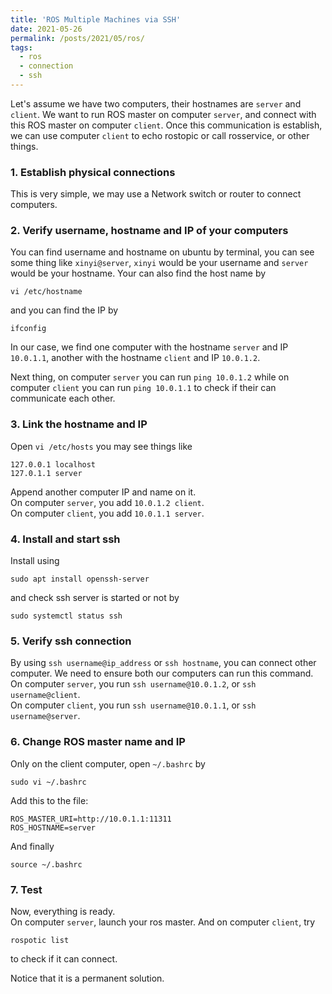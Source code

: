 ```yaml
---
title: 'ROS Multiple Machines via SSH'
date: 2021-05-26
permalink: /posts/2021/05/ros/
tags:
  - ros
  - connection
  - ssh
---
```


Let's assume we have two computers, their hostnames are `server` and `client`. We want to run ROS master on computer `server`, and connect with this ROS master on computer `client`. Once this communication is establish, we can use computer `client` to echo rostopic or call rosservice, or other things. 

### 1. Establish physical connections

This is very simple, we may use a Network switch or router to connect computers. 

### 2. Verify username, hostname and IP of your computers

You can find username and hostname on ubuntu by terminal, you can see some thing like `xinyi@server`, `xinyi` would be your username and `server` would be your hostname. Your can also find the host name by

```vi /etc/hostname```

and you can find the IP by

```ifconfig```

In our case, we find one computer with the hostname `server` and IP `10.0.1.1`, another with the hostname `client` and IP `10.0.1.2`. 

Next thing, on computer `server` you can run `ping 10.0.1.2` while on computer `client` you can run `ping 10.0.1.1` to check if their can communicate each other. 

### 3. Link the hostname and IP

Open `vi /etc/hosts` you may see things like 

```
127.0.0.1 localhost
127.0.1.1 server
````

Append another computer IP and name on it.       
On computer `server`, you add `10.0.1.2 client`.               
On computer `client`, you add `10.0.1.1 server`.                 

### 4. Install and start ssh

Install using 

```sudo apt install openssh-server```

and check ssh server is started or not by 

```sudo systemctl status ssh```

### 5. Verify ssh connection

By using `ssh username@ip_address` or `ssh hostname`, you can connect other computer. We need to ensure both our computers can run this command.         
On computer `server`, you run `ssh username@10.0.1.2`, or `ssh username@client`.               
On computer `client`, you run `ssh username@10.0.1.1`, or `ssh username@server`.    

### 6. Change ROS master name and IP

Only on the client computer, open `~/.bashrc` by 

```sudo vi ~/.bashrc```

Add this to the file: 

``` 
ROS_MASTER_URI=http://10.0.1.1:11311
ROS_HOSTNAME=server
````
And finally 

```source ~/.bashrc```

### 7. Test

Now, everything is ready.         
On computer `server`, launch your ros master. And on computer `client`, try 

```rospotic list``` 

to check if it can connect. 

Notice that it is a permanent solution. 




